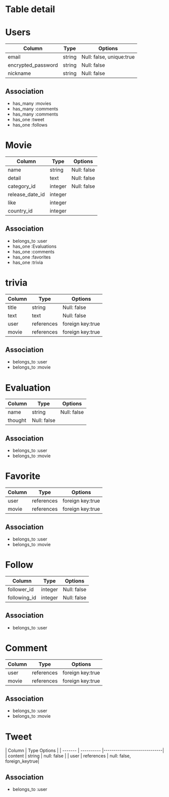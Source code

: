 # Table detail

# Users

|Column    |Type      |Options|
|----------|----------| ---------|
|email     |string    |Null: false, unique:true|
|encrypted_password  |string    |Null: false|
|nickname      |string    |Null: false|


## Association

- has_many :movies
- has_many :comments
- has_many :comments
- has_one :tweet
- has_one :follows


# Movie

|Column    |Type      |Options|
|----------|----------| ---------|
|name     |string    |Null: false|
|detail|text      |Null: false|
|category_id   |integer      |Null: false|
|release_date_id   |integer      ||
|like      |integer ||
|country_id      |integer ||

## Association
- belongs_to :user
- has_one :Evaluations
- has_one :comments
- has_one :favorites
- has_one :trivia

# trivia
|Column    |Type      |Options|
|----------|----------| ---------|
|title     |string    |Null: false|
|text|text      |Null: false|
|user |references   |foreign key:true|
|movie |references   |foreign key:true|

## Association
- belongs_to :user
- belongs_to :movie

# Evaluation

|Column    |Type      |Options|
|----------|----------| ---------|
|name     |string    |Null: false|
|thought      |Null: false|


## Association
- belongs_to :user
- belongs_to  :movie


# Favorite

|Column    |Type      |Options|
|----------|----------| ---------|
|user |references   |foreign key:true|
|movie      |references   |foreign key:true|

## Association

- belongs_to :user
- belongs_to :movie


# Follow

|Column    |Type      |Options
|----------|----------| ---------|
|follower_id   |integer      |Null: false|
|following_id   |integer      |Null: false|

## Association

- belongs_to :user

# Comment

|Column    |Type      |Options|
|----------|----------| ---------|
|user |references   |foreign key:true|
|movie      |references   |foreign key:true|

## Association

- belongs_to :user
- belongs_to :movie


# Tweet

| Column  | Type       Options  |
| ------- | ---------- |-----------------------------|
| content | string   | null: false        |
| user    | references | null: false, foreign_keytrue|

## Association

- belongs_to :user